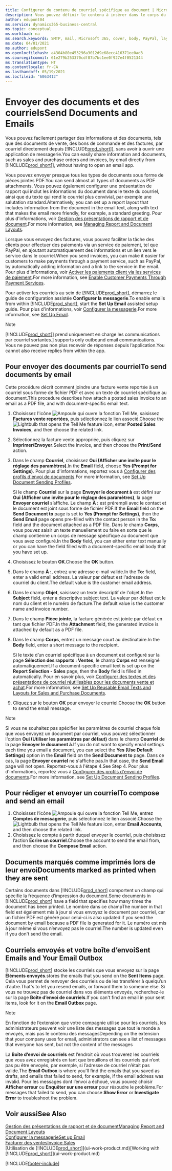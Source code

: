 ```yaml
---
title: Configurer du contenu de courriel spécifique au document | Microsoft Docs
description: Vous pouvez définir le contenu à insérer dans le corps du courriel, par exemple, un lien Paypal. Vous pouvez également joindre des documents aux courriels.
author: edupont04
ms.service: dynamics365-business-central
ms.topic: conceptual
ms.workload: na
ms.search.keywords: SMTP, mail, Microsoft 365, cover, body, PayPal, layout
ms.date: 04/01/2021
ms.author: edupont
ms.openlocfilehash: a4304b80e453296a3012d9e68ecc416371ee0ad3
ms.sourcegitcommit: 61e279b253370cdf87b7bc1ee0f927e4f0521344
ms.translationtype: HT
ms.contentlocale: fr-CA
ms.lasthandoff: 05/19/2021
ms.locfileid: "6063412"
---
```

# <a name="send-documents-and-emails"></a><span data-ttu-id="c1579-104">Envoyer des documents et des courriels</span><span class="sxs-lookup"><span data-stu-id="c1579-104">Send Documents and Emails</span></span>
<span data-ttu-id="c1579-105">Vous pouvez facilement partager des informations et des documents, tels que des documents de vente, des bons de commande et des factures, par courriel directement depuis [!INCLUDE[prod_short](includes/prod_short.md)]], sans avoir à ouvrir une application de messagerie.</span><span class="sxs-lookup"><span data-stu-id="c1579-105">You can easily share information and documents, such as sales and purchase orders and invoices, by email directly from [!INCLUDE[prod_short](includes/prod_short.md)]], without having to open an email app.</span></span> 

<span data-ttu-id="c1579-106">Vous pouvez envoyer presque tous les types de documents sous forme de pièces jointes PDF.</span><span class="sxs-lookup"><span data-stu-id="c1579-106">You can send almost all types of documents as PDF attachments.</span></span> <span data-ttu-id="c1579-107">Vous pouvez également configurer une présentation de rapport qui inclut les informations du document dans le texte du courriel, ainsi que du texte qui rend le courriel plus convivial, par exemple une salutation standard.</span><span class="sxs-lookup"><span data-stu-id="c1579-107">Alternatively, you can set up a report layout that includes information from the document in the email text, along with text that makes the email more friendly, for example, a standard greeting.</span></span> <span data-ttu-id="c1579-108">Pour plus d'informations, voir [Gestion des présentations de rapport et de document](ui-manage-report-layouts.md).</span><span class="sxs-lookup"><span data-stu-id="c1579-108">For more information, see [Managing Report and Document Layouts](ui-manage-report-layouts.md).</span></span> <!--this topic does not mention how to set up a layout for email. Need to investigate.-->

<span data-ttu-id="c1579-109">Lorsque vous envoyez des factures, vous pouvez faciliter la tâche des clients pour effectuer des paiements via un service de paiement, tel que PayPal, en ajoutant automatiquement des informations et un lien vers le service dans le courriel.</span><span class="sxs-lookup"><span data-stu-id="c1579-109">When you send invoices, you can make it easier for customers to make payments through a payment service, such as PayPal, by automatically adding information and a link to the service in the email.</span></span> <span data-ttu-id="c1579-110">Pour plus d'informations, voir [Activer les paiements client via les services de paiement](sales-how-enable-payment-service-extensions.md).</span><span class="sxs-lookup"><span data-stu-id="c1579-110">For more information, see [Enable Customer Payments Through Payment Services](sales-how-enable-payment-service-extensions.md).</span></span>

<span data-ttu-id="c1579-111">Pour activer les courriels au sein de [!INCLUDE[prod_short](includes/prod_short.md)], démarrez le guide de configuration assistée **Configurer la messagerie**.</span><span class="sxs-lookup"><span data-stu-id="c1579-111">To enable emails from within [!INCLUDE[prod_short](includes/prod_short.md)], start the **Set Up Email** assisted setup guide.</span></span> <span data-ttu-id="c1579-112">Pour plus d'informations, voir [Configurer la messagerie](admin-how-setup-email.md).</span><span class="sxs-lookup"><span data-stu-id="c1579-112">For more information, see [Set Up Email](admin-how-setup-email.md).</span></span>

> [!NOTE]
> [!INCLUDE[prod_short](includes/prod_short.md)]<span data-ttu-id="c1579-113">] prend uniquement en charge les communications par courriel sortantes.</span><span class="sxs-lookup"><span data-stu-id="c1579-113">] supports only outbound email communications.</span></span> <span data-ttu-id="c1579-114">Vous ne pouvez pas non plus recevoir de réponses depuis l’application.</span><span class="sxs-lookup"><span data-stu-id="c1579-114">You cannot also receive replies from within the app.</span></span>

## <a name="to-send-documents-by-email"></a><span data-ttu-id="c1579-115">Pour envoyer des documents par courriel</span><span class="sxs-lookup"><span data-stu-id="c1579-115">To send documents by email</span></span>
<span data-ttu-id="c1579-116">Cette procédure décrit comment joindre une facture vente reportée à un courriel sous forme de fichier PDF et avec un texte de courriel spécifique au document.</span><span class="sxs-lookup"><span data-stu-id="c1579-116">This procedure describes how attach a posted sales invoice to an email as a PDF file, and with document-specific email text.</span></span> <!--update this-->

1. <span data-ttu-id="c1579-117">Choisissez l'icône ![Ampoule qui ouvre la fonction Tell Me](media/ui-search/search_small.png "Dites-moi ce que vous voulez faire"), saisissez **Factures vente reportées**, puis sélectionnez le lien associé.</span><span class="sxs-lookup"><span data-stu-id="c1579-117">Choose the ![Lightbulb that opens the Tell Me feature](media/ui-search/search_small.png "Tell me what you want to do") icon, enter **Posted Sales Invoices**, and then choose the related link.</span></span>
2. <span data-ttu-id="c1579-118">Sélectionnez la facture vente appropriée, puis cliquez sur **Imprimer/Envoyer**.</span><span class="sxs-lookup"><span data-stu-id="c1579-118">Select the invoice, and then choose the **Print/Send** action.</span></span>
3. <span data-ttu-id="c1579-119">Dans le champ **Courriel**, choisissez **Oui (Afficher une invite pour le réglage des paramètres)**.</span><span class="sxs-lookup"><span data-stu-id="c1579-119">In the **Email** field, choose **Yes (Prompt for Settings)**.</span></span> <span data-ttu-id="c1579-120">Pour plus d'informations, reportez vous à [Configurer des profils d'envoi de documents](sales-how-setup-document-send-profiles.md).</span><span class="sxs-lookup"><span data-stu-id="c1579-120">For more information, see [Set Up Document Sending Profiles](sales-how-setup-document-send-profiles.md).</span></span>
    
    <span data-ttu-id="c1579-121">Si le champ **Courriel** sur la page **Envoyer le document à** est défini sur **Oui (Afficher une invite pour le réglage des paramètres)**, la page **Envoyer courriel** s’affiche. Le champ **À :** est prérempli avec le contact et le document est joint sous forme de fichier PDF.</span><span class="sxs-lookup"><span data-stu-id="c1579-121">If the **Email** field on the **Send Document to** page is set to **Yes (Prompt for Settings)**, then the **Send Email** page opens pre-filled with the contact person in the **To:** field and the document attached as a PDF file.</span></span> <span data-ttu-id="c1579-122">Dans le champ **Corps**, vous pouvez saisir un texte manuellement ou faire en sorte que le champ contienne un corps de message spécifique au document que vous avez configuré.</span><span class="sxs-lookup"><span data-stu-id="c1579-122">In the **Body** field, you can either enter text manually or you can have the field filled with a document-specific email body that you have set up.</span></span>

4. <span data-ttu-id="c1579-123">Choisissez le bouton **OK**.</span><span class="sxs-lookup"><span data-stu-id="c1579-123">Choose the **OK** button.</span></span>
5. <span data-ttu-id="c1579-124">Dans le champ **À :**, entrez une adresse e-mail valide.</span><span class="sxs-lookup"><span data-stu-id="c1579-124">In the **To:** field, enter a valid email address.</span></span> <span data-ttu-id="c1579-125">La valeur par défaut est l'adresse de courriel du client.</span><span class="sxs-lookup"><span data-stu-id="c1579-125">The default value is the customer email address.</span></span>
6. <span data-ttu-id="c1579-126">Dans le champ **Objet**, saisissez un texte descriptif de l'objet.</span><span class="sxs-lookup"><span data-stu-id="c1579-126">In the **Subject** field, enter a descriptive subject text.</span></span> <span data-ttu-id="c1579-127">La valeur par défaut est le nom du client et le numéro de facture.</span><span class="sxs-lookup"><span data-stu-id="c1579-127">The default value is the customer name and invoice number.</span></span>
7. <span data-ttu-id="c1579-128">Dans le champ **Pièce jointe**, la facture générée est jointe par défaut en tant que fichier PDF.</span><span class="sxs-lookup"><span data-stu-id="c1579-128">In the **Attachment** field, the generated invoice is attached by default as a PDF file.</span></span>
8. <span data-ttu-id="c1579-129">Dans le champ **Corps**, entrez un message court au destinataire.</span><span class="sxs-lookup"><span data-stu-id="c1579-129">In the **Body** field, enter a short message to the recipient.</span></span>

    <span data-ttu-id="c1579-130">Si le texte d’un courriel spécifique à un document est configuré sur la page **Sélection des rapports : Ventes**, le champ **Corps** est renseigné automatiquement.</span><span class="sxs-lookup"><span data-stu-id="c1579-130">If a document-specific email text is set up on the **Report Selection - Sales** page, then the **Body** field is filled in automatically.</span></span> <span data-ttu-id="c1579-131">Pour en savoir plus, voir [Configurer des textes et des présentations de courriel réutilisables pour les documents vente et achat](admin-how-setup-email.md#set-up-reusable-email-texts-and-layouts-for-sales-and-purchase-documents).</span><span class="sxs-lookup"><span data-stu-id="c1579-131">For more information, see [Set Up Reusable Email Texts and Layouts for Sales and Purchase Documents](admin-how-setup-email.md#set-up-reusable-email-texts-and-layouts-for-sales-and-purchase-documents).</span></span>
9. <span data-ttu-id="c1579-132">Cliquez sur le bouton **OK** pour envoyer le courriel.</span><span class="sxs-lookup"><span data-stu-id="c1579-132">Choose the **OK** button to send the email message.</span></span>

> [!NOTE]  
> <span data-ttu-id="c1579-133">Si vous ne souhaitez pas spécifier les paramètres de courriel chaque fois que vous envoyez un document par courriel, vous pouvez sélectionner l'option **Oui (Utiliser les paramètres par défaut)** dans le champ **Courriel** de la page **Envoyer le document à**.</span><span class="sxs-lookup"><span data-stu-id="c1579-133">If you do not want to specify email settings each time you email a document, you can select the **Yes (Use Default Settings)** option in the **Email** field on the **Send Document to** page.</span></span> <span data-ttu-id="c1579-134">Dans ce cas, la page **Envoyer courriel** ne s'affiche pas.</span><span class="sxs-lookup"><span data-stu-id="c1579-134">In that case, the **Send Email** page will not open.</span></span> <span data-ttu-id="c1579-135">Reportez-vous à l'étape 4.</span><span class="sxs-lookup"><span data-stu-id="c1579-135">See Step 4.</span></span> <span data-ttu-id="c1579-136">Pour plus d'informations, reportez vous à [Configurer des profils d'envoi de documents](sales-how-setup-document-send-profiles.md).</span><span class="sxs-lookup"><span data-stu-id="c1579-136">For more information, see [Set Up Document Sending Profiles](sales-how-setup-document-send-profiles.md).</span></span>  

## <a name="to-compose-and-send-an-email"></a><span data-ttu-id="c1579-137">Pour rédiger et envoyer un courriel</span><span class="sxs-lookup"><span data-stu-id="c1579-137">To compose and send an email</span></span>
1. <span data-ttu-id="c1579-138">Choisissez l’icône ![Ampoule qui ouvre la fonction Tell Me](media/ui-search/search_small.png "Dites-moi ce que vous voulez faire"), entrez **Comptes de messagerie**, puis sélectionnez le lien associé.</span><span class="sxs-lookup"><span data-stu-id="c1579-138">Choose the ![Lightbulb that opens the Tell Me feature](media/ui-search/search_small.png "Tell me what you want to do") icon, enter **Email Accounts**, and then choose the related link.</span></span>
2. <span data-ttu-id="c1579-139">Choisissez le compte à partir duquel envoyer le courriel, puis choisissez l’action **Écrire un courriel**.</span><span class="sxs-lookup"><span data-stu-id="c1579-139">Choose the account to send the email from, and then choose the **Compose Email** action.</span></span>

## <a name="documents-marked-as-printed-when-they-are-sent"></a><span data-ttu-id="c1579-140">Documents marqués comme imprimés lors de leur envoi</span><span class="sxs-lookup"><span data-stu-id="c1579-140">Documents marked as printed when they are sent</span></span>
<span data-ttu-id="c1579-141">Certains documents dans [!INCLUDE[prod_short](includes/prod_short.md)] comportent un champ qui spécifie la fréquence d’impression du document.</span><span class="sxs-lookup"><span data-stu-id="c1579-141">Some documents in [!INCLUDE[prod_short](includes/prod_short.md)] have a field that specifies how many times the document has been printed.</span></span> <span data-ttu-id="c1579-142">Le nombre dans ce champ</span><span class="sxs-lookup"><span data-stu-id="c1579-142">The number in that field</span></span> <!--"that field?" need a name...--> <span data-ttu-id="c1579-143">est également mis à jour si vous envoyez le document par courriel, car un fichier PDF est généré pour celui-ci.</span><span class="sxs-lookup"><span data-stu-id="c1579-143">is also updated if you send the document by email because a PDF file is generated for it.</span></span> <span data-ttu-id="c1579-144">Le numéro est mis à jour même si vous n’envoyez pas le courriel.</span><span class="sxs-lookup"><span data-stu-id="c1579-144">The number is updated even if you don't send the email.</span></span> <!--guessing this is because emails are technically reports, so the counter bumps up whenever someone creates an email. Need to verify.-->

## <a name="sent-emails-and-your-email-outbox"></a><span data-ttu-id="c1579-145">Courriels envoyés et votre boîte d’envoi</span><span class="sxs-lookup"><span data-stu-id="c1579-145">Sent Emails and Your Email Outbox</span></span>
[!INCLUDE[prod_short](includes/prod_short.md)] <span data-ttu-id="c1579-146">stocke les courriels que vous envoyez sur la page **Éléments envoyés**.</span><span class="sxs-lookup"><span data-stu-id="c1579-146">stores the emails that you send on the **Sent Items** page.</span></span> <span data-ttu-id="c1579-147">Cela vous permet de renvoyer des courriels ou de les transférer à quelqu’un d’autre.</span><span class="sxs-lookup"><span data-stu-id="c1579-147">That's to let you resend emails, or forward them to someone else.</span></span> <span data-ttu-id="c1579-148">Si vous ne trouvez pas de courriel dans vos éléments envoyés, recherchez-le sur la page **Boîte d’envoi de courriels**.</span><span class="sxs-lookup"><span data-stu-id="c1579-148">If you can't find an email in your sent items, look for it on the **Email Outbox** page.</span></span> 

> [!NOTE]
> <span data-ttu-id="c1579-149">En fonction de l’extension que votre compagnie utilise pour les courriels, les administrateurs peuvent voir une liste des messages que tout le monde a envoyés, mais pas le contenu des messages</span><span class="sxs-lookup"><span data-stu-id="c1579-149">Depending on the extension that your company uses for email, administrators can see a list of messages that everyone has sent, but not the content of the messages</span></span>

<span data-ttu-id="c1579-150">La **Boîte d’envoi de courriels** est l’endroit où vous trouverez les courriels que vous avez enregistrés en tant que brouillons et les courriels qui n’ont pas pu être envoyés, par exemple, si l’adresse de courriel n’était pas valide.</span><span class="sxs-lookup"><span data-stu-id="c1579-150">The **Email Outbox** is where you'll find the emails that you saved as drafts, and emails that failed to send, for example, if the email address was invalid.</span></span> <span data-ttu-id="c1579-151">Pour les messages dont l’envoi a échoué, vous pouvez choisir **Afficher erreur** ou **Enquêter sur une erreur** pour résoudre le problème.</span><span class="sxs-lookup"><span data-stu-id="c1579-151">For messages that failed to send, you can choose **Show Error** or **Investigate Error** to troubleshoot the problem.</span></span>

## <a name="see-also"></a><span data-ttu-id="c1579-152">Voir aussi</span><span class="sxs-lookup"><span data-stu-id="c1579-152">See Also</span></span>
[<span data-ttu-id="c1579-153">Gestion des présentations de rapport et de document</span><span class="sxs-lookup"><span data-stu-id="c1579-153">Managing Report and Document Layouts</span></span>](ui-manage-report-layouts.md)  
[<span data-ttu-id="c1579-154">Configurer la messagerie</span><span class="sxs-lookup"><span data-stu-id="c1579-154">Set up Email</span></span>](admin-how-setup-email.md)  
[<span data-ttu-id="c1579-155">Facturer des ventes</span><span class="sxs-lookup"><span data-stu-id="c1579-155">Invoice Sales</span></span>](sales-how-invoice-sales.md)  
<span data-ttu-id="c1579-156">[Utilisation de [!INCLUDE[prod_short](includes/prod_short.md)]](ui-work-product.md)</span><span class="sxs-lookup"><span data-stu-id="c1579-156">[Working with [!INCLUDE[prod_short](includes/prod_short.md)]](ui-work-product.md)</span></span>


[!INCLUDE[footer-include](includes/footer-banner.md)]
